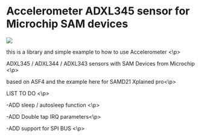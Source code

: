 # Accelerometer ADXL345 sensor for Microchip SAM devices

<img src="https://github.com/MohannadRawashdeh/Accelerometer-ADXL345-sensor-for-Microchip-SAM-devices/blob/master/ADXL345%20012.JPG">
 <p> this is a library and simple example to how to use Accelerometer <\p>
 <p> ADXL345 / ADXL344 / ADXL343 sensors with SAM Devices from Microchip <\p>
 <p> based on ASF4 and the example here for SAMD21 Xplained pro<\p>
 <p> LIST TO DO <\p>
 <p> -ADD sleep / autosleep function  <\p>
 <p> -ADD Double tap IRQ parameters<\p>
<p> -ADD support for SPI BUS  <\p>
